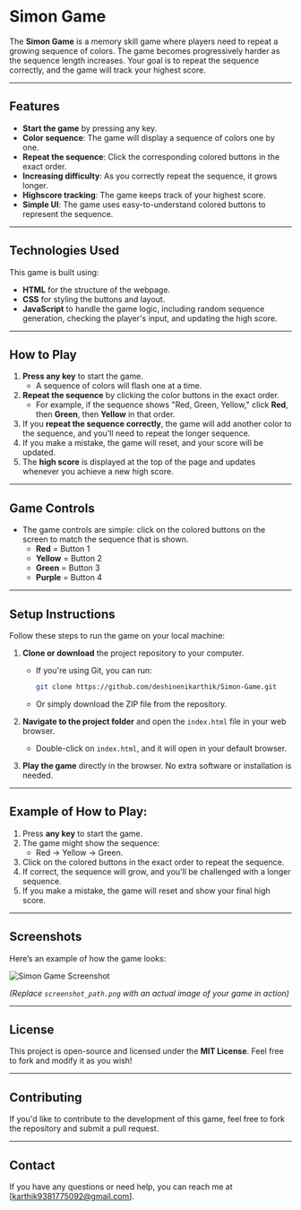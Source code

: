 # Simon Game

The **Simon Game** is a memory skill game where players need to repeat a growing sequence of colors. The game becomes progressively harder as the sequence length increases. Your goal is to repeat the sequence correctly, and the game will track your highest score.

---

## Features

- **Start the game** by pressing any key.
- **Color sequence**: The game will display a sequence of colors one by one.
- **Repeat the sequence**: Click the corresponding colored buttons in the exact order.
- **Increasing difficulty**: As you correctly repeat the sequence, it grows longer.
- **Highscore tracking**: The game keeps track of your highest score.
- **Simple UI**: The game uses easy-to-understand colored buttons to represent the sequence.

---

## Technologies Used

This game is built using:

- **HTML** for the structure of the webpage.
- **CSS** for styling the buttons and layout.
- **JavaScript** to handle the game logic, including random sequence generation, checking the player's input, and updating the high score.

---

## How to Play

1. **Press any key** to start the game. 
   - A sequence of colors will flash one at a time.
2. **Repeat the sequence** by clicking the color buttons in the exact order.
   - For example, if the sequence shows "Red, Green, Yellow," click **Red**, then **Green**, then **Yellow** in that order.
3. If you **repeat the sequence correctly**, the game will add another color to the sequence, and you'll need to repeat the longer sequence.
4. If you make a mistake, the game will reset, and your score will be updated.
5. The **high score** is displayed at the top of the page and updates whenever you achieve a new high score.

---

## Game Controls

- The game controls are simple: click on the colored buttons on the screen to match the sequence that is shown.
    - **Red** = Button 1
    - **Yellow** = Button 2
    - **Green** = Button 3
    - **Purple** = Button 4

---

## Setup Instructions

Follow these steps to run the game on your local machine:

1. **Clone or download** the project repository to your computer.
    - If you're using Git, you can run: 
      ```bash
      git clone https://github.com/deshinenikarthik/Simon-Game.git
      ```
    - Or simply download the ZIP file from the repository.
   
2. **Navigate to the project folder** and open the `index.html` file in your web browser.
    - Double-click on `index.html`, and it will open in your default browser.

3. **Play the game** directly in the browser. No extra software or installation is needed.

---

## Example of How to Play:

1. Press **any key** to start the game.
2. The game might show the sequence: 
    - Red → Yellow → Green.
3. Click on the colored buttons in the exact order to repeat the sequence.
4. If correct, the sequence will grow, and you'll be challenged with a longer sequence.
5. If you make a mistake, the game will reset and show your final high score.

---

## Screenshots

Here’s an example of how the game looks:

![Simon Game Screenshot](screenshot_path.png)

*(Replace `screenshot_path.png` with an actual image of your game in action)*

---

## License

This project is open-source and licensed under the **MIT License**. Feel free to fork and modify it as you wish!

---

## Contributing

If you'd like to contribute to the development of this game, feel free to fork the repository and submit a pull request.

---

## Contact

If you have any questions or need help, you can reach me at [karthik9381775092@gmail.com].

